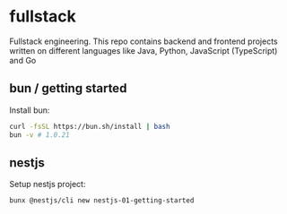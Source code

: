 # fullstack
Fullstack engineering. This repo contains backend and frontend projects written on different
languages like Java, Python, JavaScript (TypeScript) and Go

## bun / getting started

Install bun:

```bash
curl -fsSL https://bun.sh/install | bash
bun -v # 1.0.21
```

## nestjs

Setup nestjs project:

```bash
bunx @nestjs/cli new nestjs-01-getting-started
```
